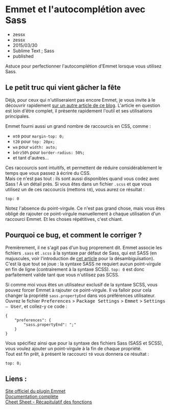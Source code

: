 # Emmet et l'autocomplétion avec Sass
- zessx
- zessx
- 2015/03/30
- Sublime Text ; Sass
- published

Astuce pour perfectionner l'autocomplétion d'Emmet lorsque vous utilisez Sass.

## Le petit truc qui vient gâcher la fête

Déjà, pour ceux qui n'utiliseraient pas encore Emmet, je vous invite à le découvrir rapidement [sur un autre article de ce blog](http://blog.smarchal.com/emmet). L'article en question est loin d'être complet, il présente rapidement l'outil et ses utilisations principales.

Emmet fourni aussi un grand nombre de raccourcis en CSS, comme :

- `mt0` pour `margin-top: 0;`
- `t20` pour `top: 20px;`
- `wa` pour `width: auto;`
- `bdrz50%` pour `border-radius: 50%;`
- et tant d'autres...

Ces raccourcis sont intuitifs, et permettent de réduire considérablement le temps que vous passez à écrire du CSS.  
Mais ce n'est pas tout : ils sont aussi disponibles quand vous codez avec Sass ! À un détail près. Si vous êtes dans un fichier `.scss` et que vous utilisez un de ces raccourcis (mettons `t0`), vous aurez ce résultat :

    top: 0

Notez l'absence du point-virgule. Ce n'est pas grand chose, mais vous êtes obligé de rajouter ce point-virgule manuellement à chaque utilisation d'un raccourci Emmet. Et les choses répétitives, c'est chiant.

## Pourquoi ce bug, et comment le corriger ?

Premièrement, il ne s'agit pas d'un bug proprement dit. Emmet associe les fichiers `.sass` et `.scss` à la syntaxe par défaut de Sass, qui est SASS (en majuscules, voir l'introduction de [cet article](http://blog.smarchal.com/les-variables-sass) pour la désambiguïsation). C'est là que tout se joue : la syntaxe SASS ne requiert aucun point-virgule en fin de ligne (contrairement à la syntaxe SCSS). `top: 0` est donc parfaitement valide tant que vous n'utilisez pas SCSS.

Si comme moi vous êtes un utilisateur exclusif de la syntaxe SCSS, vous pouvez forcer Emmet à rajouter ce point-virgule. Il va falloir pour cela changer la propriété `sass.propertyEnd` dans vos préférences utilisateur.  
Ouvrez le fichier <kbd>Preferences</kbd> > <kbd>Package Settings</kbd> > <kbd>Emmet</kbd> > <kbd>Settings — User</kbd>, et collez-y ce code :

    {
        "preferences": {
            "sass.propertyEnd": ";"
        }
    }

Vous spécifiez ainsi que pour la syntaxe des fichiers Sass (SASS et SCSS), vous voulez ajouter un point-virgule à la fin de chaque propriété.  
Tout est fin prêt, à présent le raccourci `t0` vous donnera ce résultat :

    top: 0;

## Liens :
[Site officiel du plugin Emmet](http://emmet.io/)    
[Documentation complète](http://docs.emmet.io/)    
[Cheet Sheet - Récapitulatif des fonctions](http://docs.emmet.io/cheat-sheet/)    
